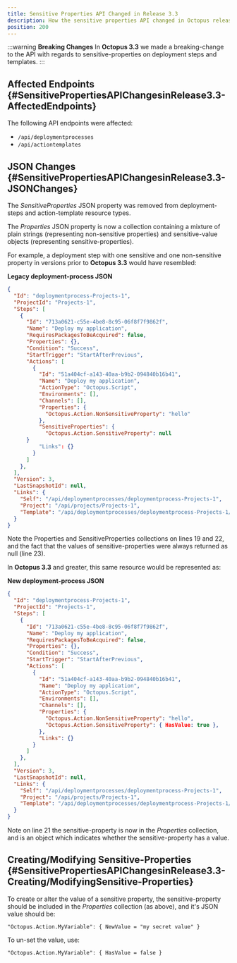 ```yaml
---
title: Sensitive Properties API Changed in Release 3.3
description: How the sensitive properties API changed in Octopus release 3.3.
position: 200
---
```


:::warning
**Breaking Changes**
In **Octopus 3.3** we made a breaking-change to the API with regards to sensitive-properties on deployment steps and templates.
:::

## Affected Endpoints {#SensitivePropertiesAPIChangesinRelease3.3-AffectedEndpoints}

The following API endpoints were affected:

- `/api/deploymentprocesses`
- `/api/actiontemplates`

## JSON Changes {#SensitivePropertiesAPIChangesinRelease3.3-JSONChanges}

The *SensitiveProperties* JSON property was removed from deployment-steps and action-template resource types.

The *Properties* JSON property is now a collection containing a mixture of plain strings (representing non-sensitive properties) and sensitive-value objects (representing sensitive-properties).

For example, a deployment step with one sensitive and one non-sensitive property in versions prior to **Octopus 3.3** would have resembled:

**Legacy deployment-process JSON**

```json
{
  "Id": "deploymentprocess-Projects-1",
  "ProjectId": "Projects-1",
  "Steps": [
    {
      "Id": "713a0621-c55e-4be8-8c95-06f8f7f9862f",
      "Name": "Deploy my application",
      "RequiresPackagesToBeAcquired": false,
      "Properties": {},
      "Condition": "Success",
      "StartTrigger": "StartAfterPrevious",
      "Actions": [
        {
          "Id": "51a404cf-a143-40aa-b9b2-094840b16b41",
          "Name": "Deploy my application",
          "ActionType": "Octopus.Script",
          "Environments": [],
          "Channels": [],
          "Properties": {
            "Octopus.Action.NonSensitiveProperty": "hello"
          },
	      "SensitiveProperties": {
            "Octopus.Action.SensitiveProperty": null
	  }
          "Links": {}
        }
      ]
    },
  ],
  "Version": 3,
  "LastSnapshotId": null,
  "Links": {
    "Self": "/api/deploymentprocesses/deploymentprocess-Projects-1",
    "Project": "/api/projects/Projects-1",
    "Template": "/api/deploymentprocesses/deploymentprocess-Projects-1/template{?channel,releaseId}"
  }
}

```

Note the Properties and SensitiveProperties collections on lines 19 and 22, and the fact that the values of sensitive-properties were always returned as null (line 23).

In **Octopus 3.3** and greater, this same resource would be represented as:

**New deployment-process JSON**

```json
{
  "Id": "deploymentprocess-Projects-1",
  "ProjectId": "Projects-1",
  "Steps": [
    {
      "Id": "713a0621-c55e-4be8-8c95-06f8f7f9862f",
      "Name": "Deploy my application",
      "RequiresPackagesToBeAcquired": false,
      "Properties": {},
      "Condition": "Success",
      "StartTrigger": "StartAfterPrevious",
      "Actions": [
        {
          "Id": "51a404cf-a143-40aa-b9b2-094840b16b41",
          "Name": "Deploy my application",
          "ActionType": "Octopus.Script",
          "Environments": [],
          "Channels": [],
          "Properties": {
            "Octopus.Action.NonSensitiveProperty": "hello",
            "Octopus.Action.SensitiveProperty": { HasValue: true },
          },
          "Links": {}
        }
      ]
    },
  ],
  "Version": 3,
  "LastSnapshotId": null,
  "Links": {
    "Self": "/api/deploymentprocesses/deploymentprocess-Projects-1",
    "Project": "/api/projects/Projects-1",
    "Template": "/api/deploymentprocesses/deploymentprocess-Projects-1/template{?channel,releaseId}"
  }
}
```

Note on line 21 the sensitive-property is now in the *Properties* collection, and is an object which indicates whether the sensitive-property has a value.

## Creating/Modifying Sensitive-Properties {#SensitivePropertiesAPIChangesinRelease3.3-Creating/ModifyingSensitive-Properties}

To create or alter the value of a sensitive property, the sensitive-property should be included in the *Properties* collection (as above), and it's JSON value should be:

```
"Octopus.Action.MyVariable": { NewValue = "my secret value" }
```

To un-set the value, use:

```
"Octopus.Action.MyVariable": { HasValue = false }
```
